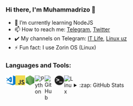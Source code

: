 ### Hi there, I'm Muhammadrizo 👋

- 🌱 I’m currently learning NodeJS
- 📫 How to reach me: [Telegram](https://t.me/muhammadrizodev), [Twitter](https://twitter.com/mrx0608)
- ✔️ My channels on Telegram: [IT Life](https://t.me/it_life_uz), [Linux uz](https://t.me/linuxuz1)
- ⚡ Fun fact: I use Zorin OS (Linux)



### Languages and Tools:

<img align="left" alt="Visual Studio Code" width="26px" src="https://raw.githubusercontent.com/github/explore/80688e429a7d4ef2fca1e82350fe8e3517d3494d/topics/visual-studio-code/visual-studio-code.png" />
<img align="left" alt="JavaScript" width="26px" src="https://raw.githubusercontent.com/github/explore/80688e429a7d4ef2fca1e82350fe8e3517d3494d/topics/javascript/javascript.png" />
<img align="left" alt="Node.js" width="26px" src="https://raw.githubusercontent.com/github/explore/80688e429a7d4ef2fca1e82350fe8e3517d3494d/topics/nodejs/nodejs.png" />
<img align="left" alt="Python" width="26px" src="https://brandslogos.com/wp-content/uploads/images/python-logo-vector.svg" />
<img align="left" alt="GitHub" width="26px" src="https://cdn.icon-icons.com/icons2/2368/PNG/512/github_logo_icon_143772.png" />
<img align="left" alt="Terminal" width="26px" src="https://raw.githubusercontent.com/github/explore/80688e429a7d4ef2fca1e82350fe8e3517d3494d/topics/terminal/terminal.png" />
<img align="left" alt="Linux" width="26px" src="https://1000logos.net/wp-content/uploads/2017/03/LINUX-LOGO-453x500.png" />
<br>


<details>
  <summary>:zap: GitHub Stats</summary>

  <img align="left" alt="Muhammadrizo6's GitHub Stats" src="https://github-readme-stats.codestackr.vercel.app/api?username=Muhammadrizo6&show_icons=true&hide_border=true" />

</details>
